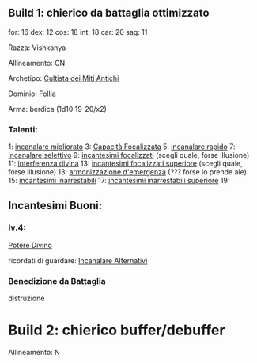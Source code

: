 	
## Build 1: chierico da battaglia ottimizzato

for: 16
dex: 12
cos: 18
int: 18
car: 20
sag: 11

Razza: Vishkanya

Allineamento: CN

Archetipo: [Cultista dei Miti Antichi](https://golarion.altervista.org/wiki/Chierico/Archetipi#Cultista_dei_Miti_Antichi)

Dominio: [Follia](https://golarion.altervista.org/wiki/Dominio_della_Follia)

Arma: berdica (1d10 19-20/x2)
### Talenti:

1: [incanalare migliorato](https://www.golarion.altervista.org/wiki/Incanalare_Migliorato)
3: [Capacità Focalizzata](https://golarion.altervista.org/wiki/Capacit%C3%A0_Focalizzata)
5: [incanalare rapido](https://golarion.altervista.org/wiki/Incanalare_Rapido)
7: [incanalare selettivo](https://golarion.altervista.org/wiki/Incanalare_Selettivo)
9: [incantesimi focalizzati](https://golarion.altervista.org/wiki/Incantesimi_Focalizzati) (scegli quale, forse illusione)
11: [interferenza divina](https://golarion.altervista.org/wiki/Interferenza_Divina)
13: [incantesimi focalizzati superiore](https://golarion.altervista.org/wiki/Incantesimi_Focalizzati_Superiore) (scegli quale, forse illusione)
13: [armonizzazione d'emergenza](https://golarion.altervista.org/wiki/Armonizzazione_d%27Emergenza) (??? forse lo prende ale)
15: [incantesimi inarrestabili](https://golarion.altervista.org/wiki/Incantesimi_Inarrestabili)
17: [incantesimi inarrestabili superiore](https://golarion.altervista.org/wiki/Incantesimi_Inarrestabili_Superiore)
19: 


## Incantesimi Buoni:

### lv.4:
[Potere Divino](https://golarion.altervista.org/wiki/Incantesimi/Potere_Divino)


ricordati di guardare: [Incanalare Alternativi](https://golarion.altervista.org/wiki/Chierico/Incanalare_Alternativi#Follia)
### Benedizione da Battaglia
distruzione


# Build 2: chierico buffer/debuffer

Allineamento: N

